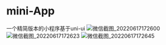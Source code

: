 # mini-App
一个精简版本的小程序基于uni-ui
![微信截图_20220617172600](https://user-images.githubusercontent.com/30145788/174270441-407c9586-db3e-4cbf-bb17-eeea85d225b7.png)
![微信截图_20220617172623](https://user-images.githubusercontent.com/30145788/174270444-846f2c62-2698-41c8-be60-777ddff301b4.png)
![微信截图_20220617172645](https://user-images.githubusercontent.com/30145788/174270448-563b54fa-fbaf-4c6b-acc6-2461685aeeb5.png)
